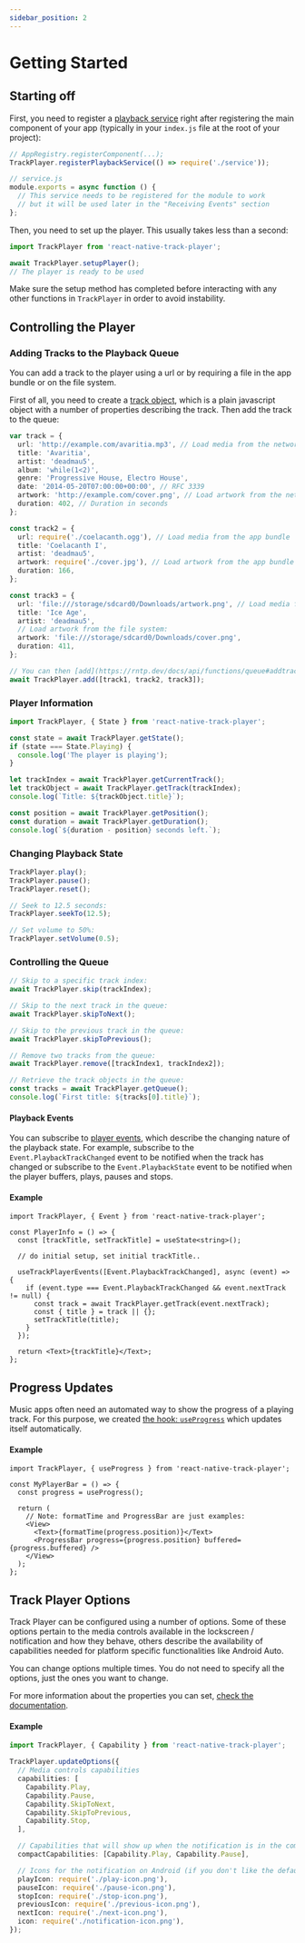 ```yaml
---
sidebar_position: 2
---
```


# Getting Started

## Starting off

First, you need to register a [playback service](./playback-service.md) right after registering the main component of your app (typically in your `index.js` file at the root of your project):

```ts
// AppRegistry.registerComponent(...);
TrackPlayer.registerPlaybackService(() => require('./service'));
```

```ts
// service.js
module.exports = async function () {
  // This service needs to be registered for the module to work
  // but it will be used later in the "Receiving Events" section
};
```

Then, you need to set up the player. This usually takes less than a second:

```ts
import TrackPlayer from 'react-native-track-player';

await TrackPlayer.setupPlayer();
// The player is ready to be used
```

Make sure the setup method has completed before interacting with any other functions in `TrackPlayer` in order to avoid instability.

## Controlling the Player

### Adding Tracks to the Playback Queue

You can add a track to the player using a url or by requiring a file in the app
bundle or on the file system.

First of all, you need to create a [track object](../api/objects/track.md), which
is a plain javascript object with a number of properties describing the track.
Then add the track to the queue:

```ts
var track = {
  url: 'http://example.com/avaritia.mp3', // Load media from the network
  title: 'Avaritia',
  artist: 'deadmau5',
  album: 'while(1<2)',
  genre: 'Progressive House, Electro House',
  date: '2014-05-20T07:00:00+00:00', // RFC 3339
  artwork: 'http://example.com/cover.png', // Load artwork from the network
  duration: 402, // Duration in seconds
};

const track2 = {
  url: require('./coelacanth.ogg'), // Load media from the app bundle
  title: 'Coelacanth I',
  artist: 'deadmau5',
  artwork: require('./cover.jpg'), // Load artwork from the app bundle
  duration: 166,
};

const track3 = {
  url: 'file:///storage/sdcard0/Downloads/artwork.png', // Load media from the file system
  title: 'Ice Age',
  artist: 'deadmau5',
  // Load artwork from the file system:
  artwork: 'file:///storage/sdcard0/Downloads/cover.png',
  duration: 411,
};

// You can then [add](https://rntp.dev/docs/api/functions/queue#addtracks-insertbeforeindex) the items to the queue
await TrackPlayer.add([track1, track2, track3]);
```

### Player Information

```ts
import TrackPlayer, { State } from 'react-native-track-player';

const state = await TrackPlayer.getState();
if (state === State.Playing) {
  console.log('The player is playing');
}

let trackIndex = await TrackPlayer.getCurrentTrack();
let trackObject = await TrackPlayer.getTrack(trackIndex);
console.log(`Title: ${trackObject.title}`);

const position = await TrackPlayer.getPosition();
const duration = await TrackPlayer.getDuration();
console.log(`${duration - position} seconds left.`);
```

### Changing Playback State

```ts
TrackPlayer.play();
TrackPlayer.pause();
TrackPlayer.reset();

// Seek to 12.5 seconds:
TrackPlayer.seekTo(12.5);

// Set volume to 50%:
TrackPlayer.setVolume(0.5);
```

### Controlling the Queue

```ts
// Skip to a specific track index:
await TrackPlayer.skip(trackIndex);

// Skip to the next track in the queue:
await TrackPlayer.skipToNext();

// Skip to the previous track in the queue:
await TrackPlayer.skipToPrevious();

// Remove two tracks from the queue:
await TrackPlayer.remove([trackIndex1, trackIndex2]);

// Retrieve the track objects in the queue:
const tracks = await TrackPlayer.getQueue();
console.log(`First title: ${tracks[0].title}`);
```

#### Playback Events

You can subscribe to [player events](../api/events.md#player), which describe the
changing nature of the playback state. For example, subscribe to the
`Event.PlaybackTrackChanged` event to be notified when the track has changed or
subscribe to the `Event.PlaybackState` event to be notified when the player
buffers, plays, pauses and stops.

#### Example

```tsx
import TrackPlayer, { Event } from 'react-native-track-player';

const PlayerInfo = () => {
  const [trackTitle, setTrackTitle] = useState<string>();

  // do initial setup, set initial trackTitle..

  useTrackPlayerEvents([Event.PlaybackTrackChanged], async (event) => {
    if (event.type === Event.PlaybackTrackChanged && event.nextTrack != null) {
      const track = await TrackPlayer.getTrack(event.nextTrack);
      const { title } = track || {};
      setTrackTitle(title);
    }
  });

  return <Text>{trackTitle}</Text>;
};
```

## Progress Updates

Music apps often need an automated way to show the progress of a playing track.
For this purpose, we created [the hook: `useProgress`](../api/hooks.md) which
updates itself automatically.

#### Example

```tsx
import TrackPlayer, { useProgress } from 'react-native-track-player';

const MyPlayerBar = () => {
  const progress = useProgress();

  return (
    // Note: formatTime and ProgressBar are just examples:
    <View>
      <Text>{formatTime(progress.position)}</Text>
      <ProgressBar progress={progress.position} buffered={progress.buffered} />
    </View>
  );
};
```

## Track Player Options

Track Player can be configured using a number of options. Some of these options
pertain to the media controls available in the lockscreen / notification and how
they behave, others describe the availability of capabilities needed for
platform specific functionalities like Android Auto.

You can change options multiple times. You do not need to specify all the
options, just the ones you want to change.

For more information about the properties you can set, [check the
documentation](../api/functions/player.md#updateoptionsoptions).

#### Example

```ts
import TrackPlayer, { Capability } from 'react-native-track-player';

TrackPlayer.updateOptions({
  // Media controls capabilities
  capabilities: [
    Capability.Play,
    Capability.Pause,
    Capability.SkipToNext,
    Capability.SkipToPrevious,
    Capability.Stop,
  ],

  // Capabilities that will show up when the notification is in the compact form on Android
  compactCapabilities: [Capability.Play, Capability.Pause],

  // Icons for the notification on Android (if you don't like the default ones)
  playIcon: require('./play-icon.png'),
  pauseIcon: require('./pause-icon.png'),
  stopIcon: require('./stop-icon.png'),
  previousIcon: require('./previous-icon.png'),
  nextIcon: require('./next-icon.png'),
  icon: require('./notification-icon.png'),
});
```
